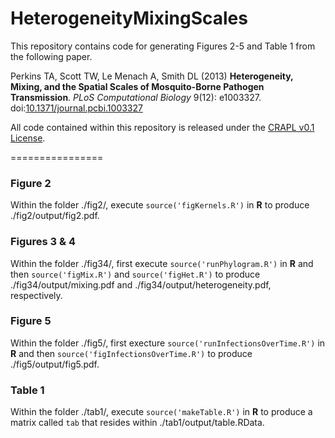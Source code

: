 HeterogeneityMixingScales
================

This repository contains code for generating Figures 2-5 and Table 1 from the following paper.

Perkins TA, Scott TW, Le Menach A, Smith DL (2013) **Heterogeneity, Mixing, and the Spatial Scales of Mosquito-Borne Pathogen Transmission**. *PLoS Computational Biology* 9(12): e1003327. doi:[10.1371/journal.pcbi.1003327](http://www.ploscompbiol.org/article/info%3Adoi%2F10.1371%2Fjournal.pcbi.1003327)

All code contained within this repository is released under the [CRAPL v0.1 License](http://matt.might.net/articles/crapl/).

================

### Figure 2

Within the folder ./fig2/, execute `source('figKernels.R')` in **R** to produce ./fig2/output/fig2.pdf.

### Figures 3 & 4

Within the folder ./fig34/, first execute `source('runPhylogram.R')` in **R** and then `source('figMix.R')` and `source('figHet.R')` to produce ./fig34/output/mixing.pdf and ./fig34/output/heterogeneity.pdf, respectively.

### Figure 5

Within the folder ./fig5/, first execture `source('runInfectionsOverTime.R')` in **R** and then `source('figInfectionsOverTime.R')` to produce ./fig5/output/fig5.pdf.

### Table 1

Within the folder ./tab1/, execute `source('makeTable.R')` in **R** to produce a matrix called `tab` that resides within ./tab1/output/table.RData.

